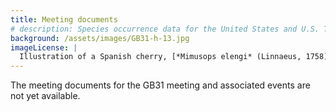```yaml
---
title: Meeting documents
# description: Species occurrence data for the United States and U.S. Territories.
background: /assets/images/GB31-h-13.jpg
imageLicense: |
  Illustration of a Spanish cherry, [*Mimusops elengi* (Linnaeus, 1758)](https://www.gbif.org/species/2883768) from Plants of the coast of Coromandel. London, 1795-1819. Via the [Biodiversity Heritage Library](https://flic.kr/p/adXBiW)
---
```


The meeting documents for the GB31 meeting and associated events are not yet available. 



 
